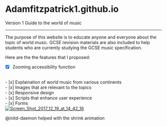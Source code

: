 # Adamfitzpatrick1.github.io
Version 1 Guide to the world of music

------------------------------------------------------------------------------------------------------------------------------

The purpose of this website is to educate anyone and everyone about the topic of world music. GCSE revision materials are also included
to help students who are currently studying the GCSE music specification.

Here are the the features that I proposed:
<br/>
- [x] Zooming accessibility function
<br/>
- [x] Explaination of world music from various continents
<br/>
- [x] Images that are relevant to the topics
<br/>
- [x] Responsive design
<br/>
- [x] Scripts that enhance user experience
<br/>
- [x] Forms
<br/>
<a href="https://ibb.co/bZ4hx6"><img src="https://preview.ibb.co/bKdmPm/Screen_Shot_2017_12_19_at_14_42_16.png" alt="Screen_Shot_2017_12_19_at_14_42_16" border="0"></a>
<p>@initd-daemon helped with the shrink animation</p>
<br/>

